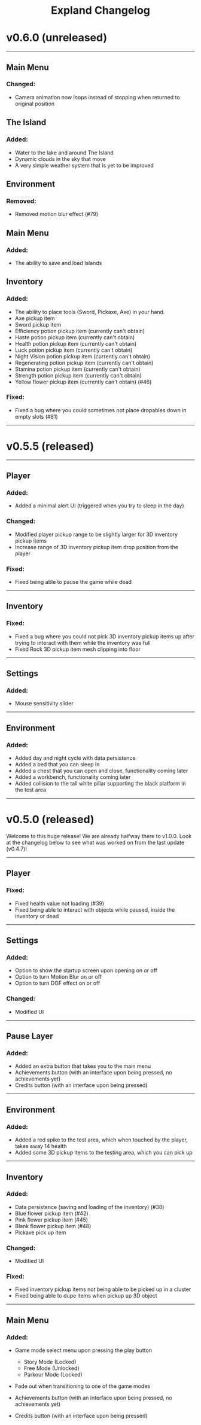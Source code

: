 <h1 align="center">Expland Changelog</h1>

# v0.6.0 (unreleased)

---

## Main Menu

### Changed:
- Camera animation now loops instead of stopping when returned to original position

## The Island

### Added:
- Water to the lake and around The Island
- Dynamic clouds in the sky that move
- A very simple weather system that is yet to be improved

## Environment

### Removed:
- Removed motion blur effect (#79)

## Main Menu

### Added:
- The ability to save and load Islands

## Inventory

### Added:
- The ability to place tools (Sword, Pickaxe, Axe) in your hand.
- Axe pickup item
- Sword pickup item
- Efficiency potion pickup item (currently can't obtain)
- Haste potion pickup item (currently can't obtain)
- Health potion pickup item (currently can't obtain)
- Luck potion pickup item (currently can't obtain)
- Night Vision potion pickup item (currently can't obtain)
- Regenerating potion pickup item (currently can't obtain)
- Stamina potion pickup item (currently can't obtain)
- Strength potion pickup item (currently can't obtain)
- Yellow flower pickup item (currently can't obtain) (#46)

### Fixed:
- Fixed a bug where you could sometimes not place dropables down in empty slots (#81)

---

# v0.5.5 (released)

---

## Player

### Added:
- Added a minimal alert UI (triggered when you try to sleep in the day)

### Changed:
- Modified player pickup range to be slightly larger for 3D inventory pickup items
- Increase range of 3D inventory pickup item drop position from the player

### Fixed:
- Fixed being able to pause the game while dead
---
## Inventory

### Fixed:
- Fixed a bug where you could not pick 3D inventory pickup items up after trying to interact with them while the inventory was full
- Fixed Rock 3D pickup item mesh clipping into floor
---
## Settings

### Added:
- Mouse sensitivity slider
---
## Environment

### Added:
- Added day and night cycle with data persistence
- Added a bed that you can sleep in
- Added a chest that you can open and close, functionality coming later
- Added a workbench, functionality coming later
- Added collision to the tall white pillar supporting the black platform in the test area

---

# v0.5.0 (released)
Welcome to this huge release! We are already halfway there to v1.0.0. Look at the changelog below to see what was worked on from the last update (v0.4.7)!

---

## Player

### Fixed:

- Fixed health value not loading (#39)
- Fixed being able to interact with objects while paused, inside the inventory or dead
---
## Settings

### Added:
- Option to show the startup screen upon opening on or off
- Option to turn Motion Blur on or off
- Option to turn DOF effect on or off

### Changed:
- Modified UI
---
## Pause Layer

### Added:
- Added an extra button that takes you to the main menu
- Achievements button (with an interface upon being pressed, no achievements yet)
- Credits button (with an interface upon being pressed)
---
## Environment

### Added:
- Added a red spike to the test area, which when touched by the player, takes away 14 health
- Added some 3D pickup items to the testing area, which you can pick up
---
## Inventory

### Added:
- Data persistence (saving and loading of the inventory) (#38)
- Blue flower pickup item (#42)
- Pink flower pickup item (#45)
- Blank flower pickup item (#48)
- Pickaxe pick up item

### Changed:
- Modified UI

### Fixed:
- Fixed inventory pickup items not being able to be picked up in a cluster
- Fixed being able to dupe items when pickup up 3D object
---
## Main Menu

### Added:
- Game mode select menu upon pressing the play button
	- Story Mode (Locked)
	- Free Mode (Unlocked)
	- Parkour Mode (Locked)

- Fade out when transitioning to one of the game modes
- Achievements button (with an interface upon being pressed, no achievements yet)
- Credits button (with an interface upon being pressed)
